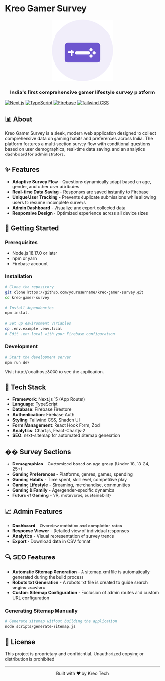 # Kreo Gamer Survey

<div align="center">
  <img src="public/controller.svg" alt="Kreo Gamer Survey" width="200" height="200" />
  <h3>India's first comprehensive gamer lifestyle survey platform</h3>
</div>

[![Next.js](https://img.shields.io/badge/Next.js-15.1.7-black?style=flat&logo=next.js)](https://nextjs.org/)
[![TypeScript](https://img.shields.io/badge/TypeScript-5.2.2-blue?style=flat&logo=typescript)](https://www.typescriptlang.org/)
[![Firebase](https://img.shields.io/badge/Firebase-10.5.0-orange?style=flat&logo=firebase)](https://firebase.google.com/)
[![Tailwind CSS](https://img.shields.io/badge/Tailwind_CSS-3.3.3-38B2AC?style=flat&logo=tailwind-css)](https://tailwindcss.com/)

## 📊 About

Kreo Gamer Survey is a sleek, modern web application designed to collect comprehensive data on gaming habits and preferences across India. The platform features a multi-section survey flow with conditional questions based on user demographics, real-time data saving, and an analytics dashboard for administrators.

## ✨ Features

- **Adaptive Survey Flow** - Questions dynamically adapt based on age, gender, and other user attributes
- **Real-time Data Saving** - Responses are saved instantly to Firebase
- **Unique User Tracking** - Prevents duplicate submissions while allowing users to resume incomplete surveys
- **Admin Dashboard** - Visualize and export collected data
- **Responsive Design** - Optimized experience across all device sizes

## 🚀 Getting Started

### Prerequisites

- Node.js 18.17.0 or later
- npm or yarn
- Firebase account

### Installation

```bash
# Clone the repository
git clone https://github.com/yourusername/kreo-gamer-survey.git
cd kreo-gamer-survey

# Install dependencies
npm install

# Set up environment variables
cp .env.example .env.local
# Edit .env.local with your Firebase configuration
```

### Development

```bash
# Start the development server
npm run dev
```

Visit http://localhost:3000 to see the application.

## 🔧 Tech Stack

- **Framework**: Next.js 15 (App Router)
- **Language**: TypeScript
- **Database**: Firebase Firestore
- **Authentication**: Firebase Auth
- **Styling**: Tailwind CSS, Shadcn UI
- **Form Management**: React Hook Form, Zod
- **Analytics**: Chart.js, React-Chartjs-2
- **SEO**: next-sitemap for automated sitemap generation

## �� Survey Sections

- **Demographics** - Customized based on age group (Under 18, 18-24, 25+)
- **Gaming Preferences** - Platforms, genres, games, spending
- **Gaming Habits** - Time spent, skill level, competitive play
- **Gaming Lifestyle** - Streaming, merchandise, communities
- **Gaming & Family** - Age/gender-specific dynamics
- **Future of Gaming** - VR, metaverse, sustainability

## 📈 Admin Features

- **Dashboard** - Overview statistics and completion rates
- **Response Viewer** - Detailed view of individual responses
- **Analytics** - Visual representation of survey trends
- **Export** - Download data in CSV format

## 🔍 SEO Features

- **Automatic Sitemap Generation** - A sitemap.xml file is automatically generated during the build process
- **Robots.txt Generation** - A robots.txt file is created to guide search engine crawlers
- **Custom Sitemap Configuration** - Exclusion of admin routes and custom URL configuration

### Generating Sitemap Manually

```bash
# Generate sitemap without building the application
node scripts/generate-sitemap.js
```

## 📄 License

This project is proprietary and confidential. Unauthorized copying or distribution is prohibited.

---

<div align="center">
  <p>Built with ❤️ by Kreo Tech</p>
</div>
